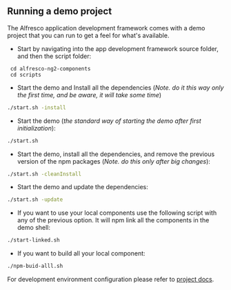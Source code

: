 ## Running a demo project

The Alfresco application development framework comes with a demo project that you can run to get a
feel for what's available.

* Start by navigating into the app development framework source folder, and then the script folder:

```ssh
 cd alfresco-ng2-components
 cd scripts
```

* Start the demo and Install all the dependencies (*Note. do it this way only the first time, and be aware, it will take some time*)

```sh
./start.sh -install
```

* Start the demo (*the standard way of starting the demo after first initialization*):

```sh
./start.sh
```

* Start the demo, install all the dependencies, and remove the previous version of the npm packages (*Note. do this only after big changes*):

```sh
./start.sh -cleanInstall
```

* Start the demo and update the dependencies:

```sh
./start.sh -update
```

* If you want to use your local components use the following script with any of the previous option. It will npm link all the components
in the demo shell:

```sh
./start-linked.sh
```

* If you want to build all your local component:

```sh
./npm-buid-alll.sh
```

For development environment configuration please refer to [project docs](../demo-shell-ng2/README.md).
